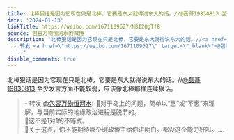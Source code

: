 ```yaml
---
title: 北棒狠话是因为它现在只是北棒，它要是东大就得说东大的话。//@磊哥19830813:至少发言方面不能软弱，应该像北棒那样连续狠话。 - 转发 @包容万物恒河水:&ensp;�...
date: '2024-01-13'
linkTitle: https://weibo.com/1671109627/NBI2QgTf8
source: 包容万物恒河水的微博
description: "北棒狠话是因为它现在只是北棒，它要是东大就得说东大的话。//<a href=\"https://weibo.com/n/%E7%A3%8A%E5%93%A519830813\">@磊哥19830813</a>:至少发言方面不能软弱，应该像北棒那样连续狠话。<br><blockquote>
  - 转发 <a href=\"https://weibo.com/1671109627\" target=\"_blank\">@包容万物恒河水</a>: \U0001F53B对于岛上的问题，简单以“惠”或“不惠”来理解，与当前实际的地缘政治进程是脱节的。<br>\U0001F53B这不是1对1的不等式。<br>\U0001F53B关于这点，你不能期待哪个键政博主给你讲明白。都没这个能力好吗。
  ..."
disable_comments: true
---
```

北棒狠话是因为它现在只是北棒，它要是东大就得说东大的话。//<a href="https://weibo.com/n/%E7%A3%8A%E5%93%A519830813">@磊哥19830813</a>:至少发言方面不能软弱，应该像北棒那样连续狠话。<br><blockquote> - 转发 <a href="https://weibo.com/1671109627" target="_blank">@包容万物恒河水</a>: 🔻对于岛上的问题，简单以“惠”或“不惠”来理解，与当前实际的地缘政治进程是脱节的。<br>🔻这不是1对1的不等式。<br>🔻关于这点，你不能期待哪个键政博主给你讲明白。都没这个能力好吗。 ...